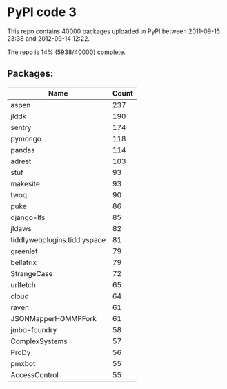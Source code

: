 # PyPI code 3

This repo contains 40000 packages uploaded to PyPI between 
2011-09-15 23:38 and 2012-09-14 12:22.

The repo is 14% (5938/40000) complete.

## Packages:

| Name  | Count |
| ----- | ----- |
| aspen | 237 |
| jlddk | 190 |
| sentry | 174 |
| pymongo | 118 |
| pandas | 114 |
| adrest | 103 |
| stuf | 93 |
| makesite | 93 |
| twoq | 90 |
| puke | 86 |
| django-lfs | 85 |
| jldaws | 82 |
| tiddlywebplugins.tiddlyspace | 81 |
| greenlet | 79 |
| bellatrix | 79 |
| StrangeCase | 72 |
| urlfetch | 65 |
| cloud | 64 |
| raven | 61 |
| JSONMapperHGMMPFork | 61 |
| jmbo-foundry | 58 |
| ComplexSystems | 57 |
| ProDy | 56 |
| pmxbot | 55 |
| AccessControl | 55 |



